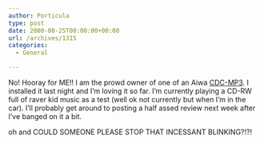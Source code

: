 ```yaml
---
author: Porticula
type: post
date: 2000-08-25T00:00:00+00:00
url: /archives/1315
categories:
  - General

---
```

No! Hooray for ME!! I am the prowd owner of one of an Aiwa [CDC-MP3][1]. I installed it last night and I&#8217;m loving it so far. I&#8217;m currently playing a CD-RW full of raver kid music as a test (well ok not currently but when I&#8217;m in the car). I&#8217;ll probably get around to posting a half assed review next week after I&#8217;ve banged on it a bit.

oh and COULD SOMEONE PLEASE STOP THAT INCESSANT BLINKING?!?!

 [1]: http://www.aiwa.com/Catalog00/Products2.asp?id=94